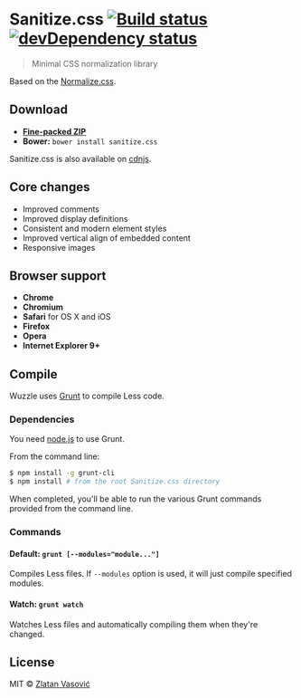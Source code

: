 # Sanitize.css [![Build status](https://travis-ci.org/ZDroid/sanitize.css.png?branch=master)](https://travis-ci.org/ZDroid/sanitize.css) [![devDependency status](https://david-dm.org/ZDroid/sanitize.css/dev-status.png?theme=shields.io)](https://david-dm.org/ZDroid/sanitize.css#info=devDependencies)

> Minimal CSS normalization library

Based on the
[Normalize.css](https://github.com/necolas/normalize.css).

## Download

* [**Fine-packed ZIP**](https://github.com/ZDroid/sanitize.css/archive/master.zip)
* **Bower:** `bower install sanitize.css`

Sanitize.css is also available on
[cdnjs](http://cdnjs.com/libraries/sanitize.css/).

## Core changes

* Improved comments
* Improved display definitions
* Consistent and modern element styles
* Improved vertical align of embedded content
* Responsive images

## Browser support

* **Chrome**
* **Chromium**
* **Safari** for OS X and iOS
* **Firefox**
* **Opera**
* **Internet Explorer 9+**

## Compile

Wuzzle uses [Grunt](http://gruntjs.com) to compile Less code.

### Dependencies

You need [node.js](http://nodejs.org/download/) to use Grunt.

From the command line:

```bash
$ npm install -g grunt-cli
$ npm install # from the root Sanitize.css directory
```

When completed, you'll be able to run the various Grunt commands provided from
the command line.

### Commands

#### Default: `grunt [--modules="module..."]`

Compiles Less files. If `--modules` option is used, it will just compile
specified modules.

#### Watch: `grunt watch`

Watches Less files and automatically compiling them when they're changed.

## License

MIT &copy; [Zlatan Vasović](https://github.com/ZDroid)